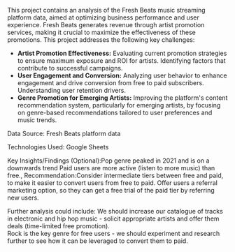 This project contains an analysis of the Fresh Beats music streaming platform data, aimed at optimizing business performance and user experience.  Fresh Beats generates revenue through artist promotion services, making it crucial to maximize the effectiveness of these promotions. This project addresses the following key challenges:

* **Artist Promotion Effectiveness:**  Evaluating current promotion strategies to ensure maximum exposure and ROI for artists. Identifying factors that contribute to successful campaigns.
* **User Engagement and Conversion:**  Analyzing user behavior to enhance engagement and drive conversion from free to paid subscribers. Understanding user retention drivers.
* **Genre Promotion for Emerging Artists:**  Improving the platform's content recommendation system, particularly for emerging artists, by focusing on genre-based recommendations tailored to user preferences and music trends.

Data Source:  Fresh Beats platform data

Technologies Used: Google Sheets 

Key Insights/Findings (Optional):Pop genre peaked in 2021 and is on a downwards trend
Paid users are more active (listen to more music) than free., Recommendation:Consider intermediate tiers between free and paid, to make it easier to convert users from free to paid.
Offer users a referral marketing option, so they can get a free trial of the paid tier by referring new users. 

Further analysis could include: We should increase our catalogue of tracks in electronic and hip hop music - solicit appropriate artists and offer them deals (time-limited free promotion).	
Rock is the key genre for free users - we should experiment and research further to see how it can be leveraged to convert them to paid.	
